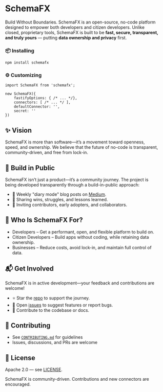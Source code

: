 # SchemaFX

Build Without Boundaries. SchemaFX is an open-source, no-code platform designed to empower both developers and citizen developers. Unlike closed, proprietary tools, SchemaFX is built to be **fast, secure, transparent, and truly yours** — putting **data ownership and privacy** first.

### 📦 Installing

```Bash
npm install schemafx
```

### ⚙️ Customizing

```TS
import SchemaFX from 'schemafx';

new SchemaFX({
    fastifyOptions: { /* ... */},
    connectors: [ /* ... */ ],
    defaultConnector: '',
    secret: ''
})
```

## ✨ Vision

SchemaFX is more than software—it’s a movement toward openness, speed, and ownership.
We believe that the future of no-code is transparent, community-driven, and free from lock-in.

## 🌱 Build in Public

SchemaFX isn’t just a product—it’s a community journey. The project is being developed transparently through a build-in-public approach:

- 📝 Weekly "diary mode" blog posts on [Medium](https://medium.com/@mushasterion/list/schemafx-bdefa793d77f).
- 🎯 Sharing wins, struggles, and lessons learned.
- 🤝 Inviting contributors, early adopters, and collaborators.

## 🎯 Who Is SchemaFX For?

- Developers – Get a performant, open, and flexible platform to build on.
- Citizen Developers – Build apps without coding, while retaining data ownership.
- Businesses – Reduce costs, avoid lock-in, and maintain full control of data.

## 📬 Get Involved

SchemaFX is in active development—your feedback and contributions are welcome!

- ⭐ Star the [repo](https://github.com/schemafx/schemafx) to support the journey.
- 🐛 Open [issues](https://github.com/schemafx/schemafx/issues) to suggest features or report bugs.
- 🤝 Contribute to the codebase or docs.

## 🤝 Contributing

- See [`CONTRIBUTING.md`](.github/CONTRIBUTING.md) for guidelines
- Issues, discussions, and PRs are welcome

## 📜 License

Apache 2.0 — see [LICENSE](LICENSE).

SchemaFX is community-driven. Contributions and new connectors are encouraged.
